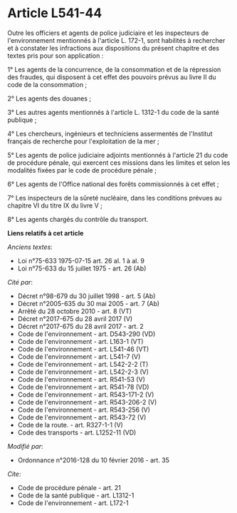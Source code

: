 # Article L541-44

Outre les officiers et agents de police judiciaire et les inspecteurs de l'environnement mentionnés à l'article L. 172-1,
sont habilités à rechercher et à constater les infractions aux dispositions du présent chapitre et des textes pris pour son
application : 

1° Les agents de la concurrence, de la consommation et de la répression des fraudes, qui disposent à cet effet des pouvoirs
prévus au livre II du code de la consommation ; 

2° Les agents des douanes ; 

3° Les autres agents mentionnés à l'article L. 1312-1 du code de la santé publique ; 

4° Les chercheurs, ingénieurs et techniciens assermentés de l'Institut français de recherche pour l'exploitation de la mer ; 

5° Les agents de police judiciaire adjoints mentionnés à l'article 21 du code de procédure pénale, qui exercent ces missions
dans les limites et selon les modalités fixées par le code de procédure pénale ;

6° Les agents de l'Office national des forêts commissionnés à cet effet ;

7° Les inspecteurs de la sûreté nucléaire, dans les conditions prévues au chapitre VI du titre IX du livre V ;

8° Les agents chargés du contrôle du transport.

**Liens relatifs à cet article**

_Anciens textes_:

  - Loi n°75-633 1975-07-15 art. 26 al. 1 à al. 9
  - Loi n°75-633 du 15 juillet 1975 - art. 26 (Ab)

_Cité par_:

  - Décret n°98-679 du 30 juillet 1998 - art. 5 (Ab)
  - Décret n°2005-635 du 30 mai 2005 - art. 7 (Ab)
  - Arrêté du 28 octobre 2010 - art. 8 (VT)
  - Décret n°2017-675 du 28 avril 2017 (V)
  - Décret n°2017-675 du 28 avril 2017 - art. 2
  - Code de l'environnement - art. D543-290 (VD)
  - Code de l'environnement - art. L163-1 (VT)
  - Code de l'environnement - art. L541-46 (VT)
  - Code de l'environnement - art. L541-7 (V)
  - Code de l'environnement - art. L542-2-2 (T)
  - Code de l'environnement - art. L542-2-3 (V)
  - Code de l'environnement - art. R541-53 (V)
  - Code de l'environnement - art. R541-78 (VD)
  - Code de l'environnement - art. R543-171-2 (V)
  - Code de l'environnement - art. R543-206-2 (V)
  - Code de l'environnement - art. R543-256 (V)
  - Code de l'environnement - art. R543-72 (V)
  - Code de la route. - art. R327-1-1 (V)
  - Code des transports - art. L1252-11 (VD)

_Modifié par_:

  - Ordonnance n°2016-128 du 10 février 2016 - art. 35

_Cite_:

  - Code de procédure pénale - art. 21
  - Code de la santé publique - art. L1312-1
  - Code de l'environnement - art. L172-1
